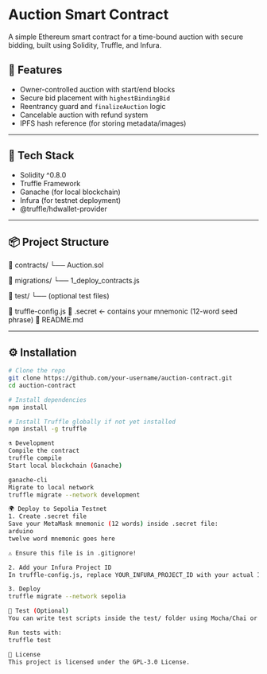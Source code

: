 # Auction Smart Contract

A simple Ethereum smart contract for a time-bound auction with secure bidding, built using Solidity, Truffle, and Infura.

## 🚀 Features

- Owner-controlled auction with start/end blocks
- Secure bid placement with `highestBindingBid`
- Reentrancy guard and `finalizeAuction` logic
- Cancelable auction with refund system
- IPFS hash reference (for storing metadata/images)

---

## 🧱 Tech Stack

- Solidity ^0.8.0
- Truffle Framework
- Ganache (for local blockchain)
- Infura (for testnet deployment)
- @truffle/hdwallet-provider

---

## 📦 Project Structure

📁 contracts/
└── Auction.sol

📁 migrations/
└── 1_deploy_contracts.js

📁 test/
└── (optional test files)

📄 truffle-config.js
📄 .secret ← contains your mnemonic (12-word seed phrase)
📄 README.md


---

## ⚙️ Installation

```bash
# Clone the repo
git clone https://github.com/your-username/auction-contract.git
cd auction-contract

# Install dependencies
npm install

# Install Truffle globally if not yet installed
npm install -g truffle

⚗️ Development
Compile the contract
truffle compile
Start local blockchain (Ganache)

ganache-cli
Migrate to local network
truffle migrate --network development

🌍 Deploy to Sepolia Testnet
1. Create .secret file
Save your MetaMask mnemonic (12 words) inside .secret file:
arduino
twelve word mnemonic goes here

⚠️ Ensure this file is in .gitignore!

2. Add your Infura Project ID
In truffle-config.js, replace YOUR_INFURA_PROJECT_ID with your actual Infura project ID.

3. Deploy
truffle migrate --network sepolia

🧪 Test (Optional)
You can write test scripts inside the test/ folder using Mocha/Chai or Web3.js.

Run tests with:
truffle test

📜 License
This project is licensed under the GPL-3.0 License.

